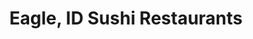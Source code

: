 ---
layout: city
title: Eagle, ID Sushi Restaurants
permalink: /idaho/eagle/
stateAbbr: ID
stateName: Idaho
cityName: Eagle

---